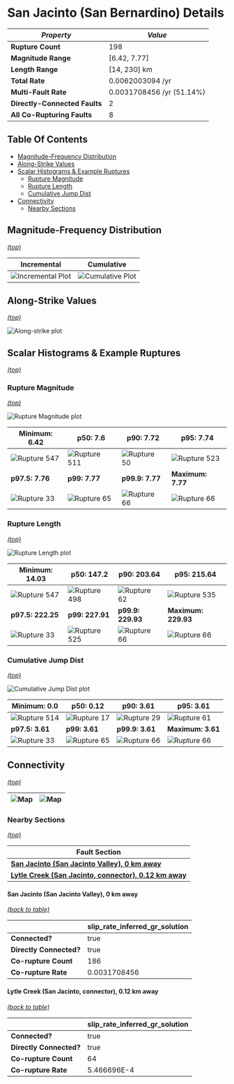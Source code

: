 # San Jacinto (San Bernardino) Details

| _Property_ | _Value_ |
|-----|-----|
| **Rupture Count** | 198 |
| **Magnitude Range** | [6.42, 7.77] |
| **Length Range** | [14, 230] km |
| **Total Rate** | 0.0062003094 /yr |
| **Multi-Fault Rate** | 0.0031708456 /yr (51.14%) |
| **Directly-Connected Faults** | 2 |
| **All Co-Rupturing Faults** | 8 |

## Table Of Contents
* [Magnitude-Frequency Distribution](#magnitude-frequency-distribution)
* [Along-Strike Values](#along-strike-values)
* [Scalar Histograms & Example Ruptures](#scalar-histograms--example-ruptures)
  * [Rupture Magnitude](#rupture-magnitude)
  * [Rupture Length](#rupture-length)
  * [Cumulative Jump Dist](#cumulative-jump-dist)
* [Connectivity](#connectivity)
  * [Nearby Sections](#nearby-sections)

## Magnitude-Frequency Distribution
_[(top)](#table-of-contents)_

| Incremental | Cumulative |
|-----|-----|
| ![Incremental Plot](resources/sect_mfd.png) | ![Cumulative Plot](resources/sect_mfd_cumulative.png) |

## Along-Strike Values
_[(top)](#table-of-contents)_

![Along-strike plot](resources/sect_along_strike.png)

## Scalar Histograms & Example Ruptures
_[(top)](#table-of-contents)_

### Rupture Magnitude
_[(top)](#table-of-contents)_

![Rupture Magnitude plot](resources/hist_MAG.png)

| **Minimum: 6.42** | **p50: 7.6** | **p90: 7.72** | **p95: 7.74** |
|-----|-----|-----|-----|
| ![Rupture 547](resources/rupture_547.png) | ![Rupture 511](resources/rupture_511.png) | ![Rupture 50](resources/rupture_50.png) | ![Rupture 523](resources/rupture_523.png) |
| **p97.5: 7.76** | **p99: 7.77** | **p99.9: 7.77** | **Maximum: 7.77** |
| ![Rupture 33](resources/rupture_33.png) | ![Rupture 65](resources/rupture_65.png) | ![Rupture 66](resources/rupture_66.png) | ![Rupture 66](resources/rupture_66.png) |

### Rupture Length
_[(top)](#table-of-contents)_

![Rupture Length plot](resources/hist_LENGTH.png)

| **Minimum: 14.03** | **p50: 147.2** | **p90: 203.64** | **p95: 215.64** |
|-----|-----|-----|-----|
| ![Rupture 547](resources/rupture_547.png) | ![Rupture 498](resources/rupture_498.png) | ![Rupture 62](resources/rupture_62.png) | ![Rupture 535](resources/rupture_535.png) |
| **p97.5: 222.25** | **p99: 227.91** | **p99.9: 229.93** | **Maximum: 229.93** |
| ![Rupture 33](resources/rupture_33.png) | ![Rupture 525](resources/rupture_525.png) | ![Rupture 66](resources/rupture_66.png) | ![Rupture 66](resources/rupture_66.png) |

### Cumulative Jump Dist
_[(top)](#table-of-contents)_

![Cumulative Jump Dist plot](resources/hist_CUM_JUMP_DIST.png)

| **Minimum: 0.0** | **p50: 0.12** | **p90: 3.61** | **p95: 3.61** |
|-----|-----|-----|-----|
| ![Rupture 514](resources/rupture_514.png) | ![Rupture 17](resources/rupture_17.png) | ![Rupture 29](resources/rupture_29.png) | ![Rupture 61](resources/rupture_61.png) |
| **p97.5: 3.61** | **p99: 3.61** | **p99.9: 3.61** | **Maximum: 3.61** |
| ![Rupture 33](resources/rupture_33.png) | ![Rupture 65](resources/rupture_65.png) | ![Rupture 66](resources/rupture_66.png) | ![Rupture 66](resources/rupture_66.png) |


## Connectivity
_[(top)](#table-of-contents)_

| ![Map](resources/corupture_count.png) | ![Map](resources/corupture_rate.png) |
|-----|-----|

### Nearby Sections
_[(top)](#table-of-contents)_

| Fault Section |
|-----|
| [**San Jacinto (San Jacinto Valley), 0 km away**](#san-jacinto-san-jacinto-valley-0-km-away) |
| [**Lytle Creek (San Jacinto, connector), 0.12 km away**](#lytle-creek-san-jacinto-connector-012-km-away) |

#### San Jacinto (San Jacinto Valley), 0 km away
[_(back to table)_](#nearby-sections)

|  | slip_rate_inferred_gr_solution |
|-----|-----|
| **Connected?** | true |
| **Directly Connected?** | true |
| **Co-rupture Count** | 186 |
| **Co-rupture Rate** | 0.0031708456 |
#### Lytle Creek (San Jacinto, connector), 0.12 km away
[_(back to table)_](#nearby-sections)

|  | slip_rate_inferred_gr_solution |
|-----|-----|
| **Connected?** | true |
| **Directly Connected?** | true |
| **Co-rupture Count** | 64 |
| **Co-rupture Rate** | 5.466696E-4 |

